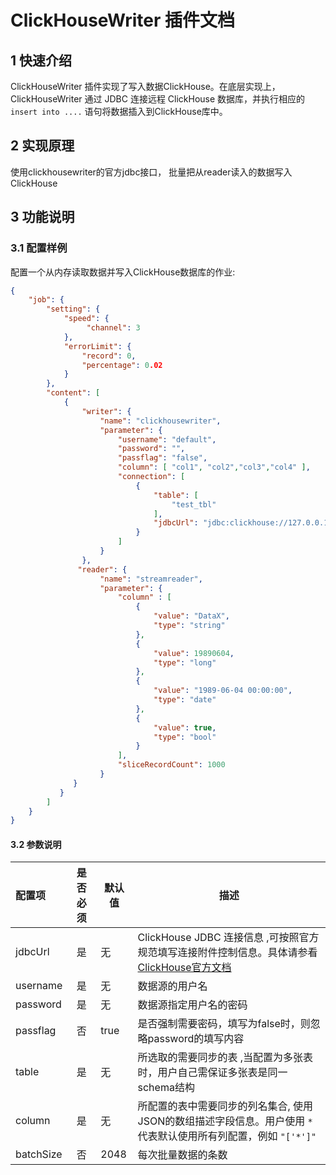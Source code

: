# ClickHouseWriter 插件文档

## 1 快速介绍

ClickHouseWriter 插件实现了写入数据ClickHouse。在底层实现上，ClickHouseWriter 通过 JDBC 连接远程 ClickHouse 数据库，并执行相应的 `insert into ....` 语句将数据插入到ClickHouse库中。

## 2 实现原理

使用clickhousewriter的官方jdbc接口， 批量把从reader读入的数据写入ClickHouse

## 3 功能说明

### 3.1 配置样例

配置一个从内存读取数据并写入ClickHouse数据库的作业:

```json
{
    "job": {
        "setting": {
            "speed": {
                 "channel": 3
            },
            "errorLimit": {
                "record": 0,
                "percentage": 0.02
            }
        },
        "content": [
            {
                "writer": {
                    "name": "clickhousewriter",
                    "parameter": {
                        "username": "default",
                        "password": "",
                        "passflag": "false",
                        "column": [ "col1", "col2","col3","col4" ],
                        "connection": [
                            {
                                "table": [
                                    "test_tbl"
                                ],
                                "jdbcUrl": "jdbc:clickhouse://127.0.0.1:8123/default"
                            }
                        ]
                    }
                },
               "reader": {
                    "name": "streamreader",
                    "parameter": {
                        "column" : [
                            {
                                "value": "DataX",
                                "type": "string"
                            },
                            {
                                "value": 19890604,
                                "type": "long"
                            },
                            {
                                "value": "1989-06-04 00:00:00",
                                "type": "date"
                            },
                            {
                                "value": true,
                                "type": "bool"
                            }
                        ],
                        "sliceRecordCount": 1000
                    }
              }
           }
        ]
    }
}
```

#### 3.2 参数说明

| 配置项    | 是否必须 | 默认值 | 描述                                                                                                                                    |
| :-------- | :------: | ------ | --------------------------------------------------------------------------------------------------------------------------------------- |
| jdbcUrl   |    是    | 无     | ClickHouse JDBC 连接信息 ,可按照官方规范填写连接附件控制信息。具体请参看[ClickHouse官方文档](https://github.com/yandex/clickhouse-jdbc) |
| username  |    是    | 无     | 数据源的用户名                                                                                                                          |
| password  |    是    | 无     | 数据源指定用户名的密码                                                                                                                  |
| passflag  |    否    | true   | 是否强制需要密码，填写为false时，则忽略password的填写内容                                                                               |
| table     |    是    | 无     | 所选取的需要同步的表 ,当配置为多张表时，用户自己需保证多张表是同一schema结构                                                            |
| column    |    是    | 无     | 所配置的表中需要同步的列名集合, 使用JSON的数组描述字段信息。用户使用 `*` 代表默认使用所有列配置，例如 `"['*']"`                         |
| batchSize |    否    | 2048   | 每次批量数据的条数                                                                                                                      |

